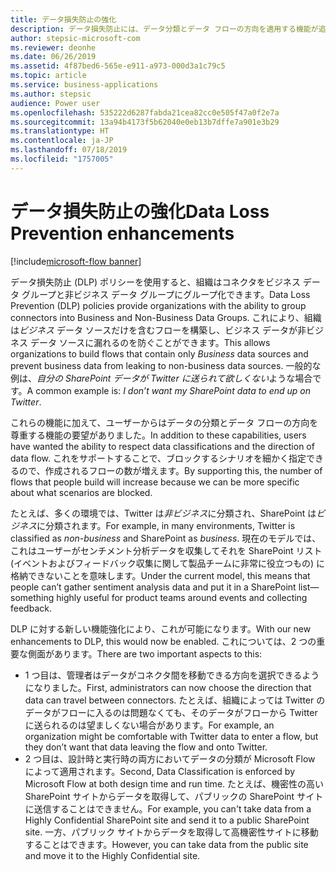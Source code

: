 ```yaml
---
title: データ損失防止の強化
description: データ損失防止には、データ分類とデータ フローの方向を適用する機能が追加されました。
author: stepsic-microsoft-com
ms.reviewer: deonhe
ms.date: 06/26/2019
ms.assetid: 4f87bed6-565e-e911-a973-000d3a1c79c5
ms.topic: article
ms.service: business-applications
ms.author: stepsic
audience: Power user
ms.openlocfilehash: 535222d6287fabda21cea82cc0e505f47a0f2e7a
ms.sourcegitcommit: 13a94b4173f5b62040e0eb13b7dffe7a901e3b29
ms.translationtype: HT
ms.contentlocale: ja-JP
ms.lasthandoff: 07/18/2019
ms.locfileid: "1757005"
---
```

# <a name="data-loss-prevention-enhancements"></a><span data-ttu-id="b4823-103">データ損失防止の強化</span><span class="sxs-lookup"><span data-stu-id="b4823-103">Data Loss Prevention enhancements</span></span>

[!include[microsoft-flow banner](../includes/microsoft-flow.md)]

<span data-ttu-id="b4823-104">データ損失防止 (DLP) ポリシーを使用すると、組織はコネクタをビジネス データ グループと非ビジネス データ グループにグループ化できます。</span><span class="sxs-lookup"><span data-stu-id="b4823-104">Data Loss Prevention (DLP) policies provide organizations with the ability to group connectors into Business and Non-Business Data Groups.</span></span> <span data-ttu-id="b4823-105">これにより、組織は*ビジネス* データ ソースだけを含むフローを構築し、ビジネス データが非ビジネス データ ソースに漏れるのを防ぐことができます。</span><span class="sxs-lookup"><span data-stu-id="b4823-105">This allows organizations to build flows that contain only *Business* data sources and prevent business data from leaking to non-business data sources.</span></span> <span data-ttu-id="b4823-106">一般的な例は、*自分の SharePoint データが Twitter に送られて欲しくない*ような場合です。</span><span class="sxs-lookup"><span data-stu-id="b4823-106">A common example is: *I don’t want my SharePoint data to end up on Twitter*.</span></span>

<span data-ttu-id="b4823-107">これらの機能に加えて、ユーザーからはデータの分類とデータ フローの方向を尊重する機能の要望がありました。</span><span class="sxs-lookup"><span data-stu-id="b4823-107">In addition to these capabilities, users have wanted the ability to respect data classifications and the direction of data flow.</span></span> <span data-ttu-id="b4823-108">これをサポートすることで、ブロックするシナリオを細かく指定できるので、作成されるフローの数が増えます。</span><span class="sxs-lookup"><span data-stu-id="b4823-108">By supporting this, the number of flows that people build will increase because we can be more specific about what scenarios are blocked.</span></span>

<span data-ttu-id="b4823-109">たとえば、多くの環境では、Twitter は*非ビジネス*に分類され、SharePoint は*ビジネス*に分類されます。</span><span class="sxs-lookup"><span data-stu-id="b4823-109">For example, in many environments, Twitter is classified as *non-business* and SharePoint as *business*.</span></span> <span data-ttu-id="b4823-110">現在のモデルでは、これはユーザーがセンチメント分析データを収集してそれを SharePoint リスト (イベントおよびフィードバック収集に関して製品チームに非常に役立つもの) に格納できないことを意味します。</span><span class="sxs-lookup"><span data-stu-id="b4823-110">Under the current model, this means that people can’t gather sentiment analysis data and put it in a SharePoint list—something highly useful for product teams around events and collecting feedback.</span></span>

<span data-ttu-id="b4823-111">DLP に対する新しい機能強化により、これが可能になります。</span><span class="sxs-lookup"><span data-stu-id="b4823-111">With our new enhancements to DLP, this would now be enabled.</span></span> <span data-ttu-id="b4823-112">これについては、2 つの重要な側面があります。</span><span class="sxs-lookup"><span data-stu-id="b4823-112">There are two important aspects to this:</span></span>

- <span data-ttu-id="b4823-113">1 つ目は、管理者はデータがコネクタ間を移動できる方向を選択できるようになりました。</span><span class="sxs-lookup"><span data-stu-id="b4823-113">First, administrators can now choose the direction that data can travel between connectors.</span></span> <span data-ttu-id="b4823-114">たとえば、組織によっては Twitter のデータがフローに入るのは問題なくても、そのデータがフローから Twitter に送られるのは望ましくない場合があります。</span><span class="sxs-lookup"><span data-stu-id="b4823-114">For example, an organization might be comfortable with Twitter data to enter a flow, but they don’t want that data leaving the flow and onto Twitter.</span></span>
- <span data-ttu-id="b4823-115">2 つ目は、設計時と実行時の両方においてデータの分類が Microsoft Flow によって適用されます。</span><span class="sxs-lookup"><span data-stu-id="b4823-115">Second, Data Classification is enforced by Microsoft Flow at both design time and run time.</span></span> <span data-ttu-id="b4823-116">たとえば、機密性の高い SharePoint サイトからデータを取得して、パブリックの SharePoint サイトに送信することはできません。</span><span class="sxs-lookup"><span data-stu-id="b4823-116">For example, you can't take data from a Highly Confidential SharePoint site and send it to a public SharePoint site.</span></span> <span data-ttu-id="b4823-117">一方、パブリック サイトからデータを取得して高機密性サイトに移動することはできます。</span><span class="sxs-lookup"><span data-stu-id="b4823-117">However, you can take data from the public site and move it to the Highly Confidential site.</span></span>
